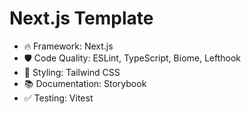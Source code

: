 # Next.js Template

- 🔥 Framework: Next.js
- 🛡️ Code Quality: ESLint, TypeScript, Biome, Lefthook
- 💅 Styling: Tailwind CSS
- 📚 Documentation: Storybook
- ✅ Testing: Vitest

